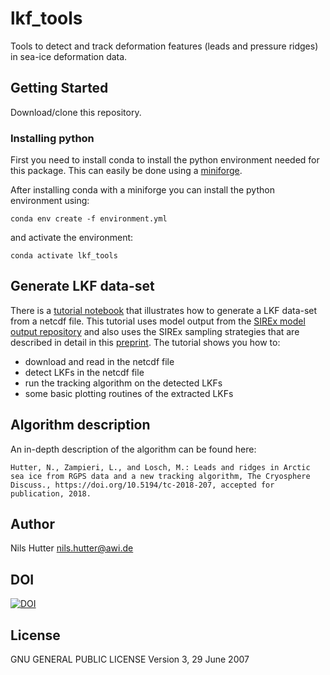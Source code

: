 # lkf_tools
Tools to detect and track deformation features (leads and pressure ridges) in sea-ice deformation data.

## Getting Started
Download/clone this repository.

### Installing python
First you need to install conda to install the python environment needed for this package. This can easily be done using a [miniforge](https://github.com/conda-forge/miniforge).

After installing conda with a miniforge you can install the python environment using:
```
conda env create -f environment.yml
```
and activate the environment:
```
conda activate lkf_tools
```

## Generate LKF data-set

There is a [tutorial notebook](notebooks/tutorial_gen_dataset.ipynb) that illustrates how to generate a LKF data-set from a netcdf file. This tutorial uses model output from the [SIREx model output repository](https://doi.org/10.5281/zenodo.5555329) and also uses the SIREx sampling strategies that are described in detail in this [preprint](https://www.essoar.org/doi/10.1002/essoar.10507396.1). The tutorial shows you how to:
* download and read in the netcdf file
* detect LKFs in the netcdf file
* run the tracking algorithm on the detected LKFs
* some basic plotting routines of the extracted LKFs


## Algorithm description

An in-depth description of the algorithm can be found here:
```
Hutter, N., Zampieri, L., and Losch, M.: Leads and ridges in Arctic sea ice from RGPS data and a new tracking algorithm, The Cryosphere Discuss., https://doi.org/10.5194/tc-2018-207, accepted for publication, 2018. 
```


## Author

Nils Hutter
nils.hutter@awi.de

## DOI
[![DOI](https://zenodo.org/badge/DOI/10.5281/zenodo.2560078.svg)](https://doi.org/10.5281/zenodo.2560078)


## License
GNU GENERAL PUBLIC LICENSE Version 3, 29 June 2007

